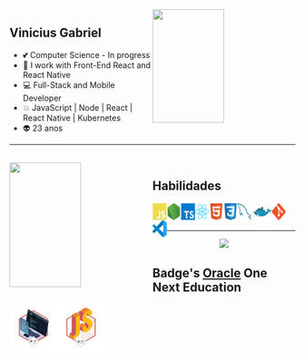 
<img align="right" width="50%" height="200em" src="https://github-readme-stats.vercel.app/api?username=VGabrielcastro&theme=dracula&show_icons=true" >

## Vinicius Gabriel

- :two_hearts: Computer Science - In progress
- :star2: I work with Front-End React and React Native
- :computer: Full-Stack and Mobile Developer
- :boom: JavaScript | Node | React | React Native | Kubernetes 
- :alien: 23 anos

<hr>
<br>


<img width="50%" align="left" height="220em" src="https://github-readme-stats.vercel.app/api/top-langs/?username=VGabrielCastro&layout=compact&theme=dracula&langs_count=8&show_icons=true"/>

## Habilidades

  <img align="left" height="30" width="25" src="https://raw.githubusercontent.com/devicons/devicon/master/icons/javascript/javascript-plain.svg">
  <img align="left" height="30" width="25" src="https://raw.githubusercontent.com/devicons/devicon/master/icons/nodejs/nodejs-original.svg">
  <img align="left" height="30" width="25" src="https://raw.githubusercontent.com/devicons/devicon/master/icons/typescript/typescript-plain.svg">
  <img align="left" height="30" width="25" src="https://raw.githubusercontent.com/devicons/devicon/master/icons/react/react-original.svg">
  <img align="left" height="30" width="25" src="https://raw.githubusercontent.com/devicons/devicon/master/icons/html5/html5-original.svg">
  <img align="left" height="30" width="25" src="https://raw.githubusercontent.com/devicons/devicon/master/icons/css3/css3-original.svg">
  <img align="left" height="30" width="25" src="https://raw.githubusercontent.com/devicons/devicon/master/icons/mysql/mysql-original.svg">
  <img align="left" height="30" width="35" src="https://raw.githubusercontent.com/devicons/devicon/master/icons/docker/docker-original.svg">
  <img align="left" height="30" width="25" src="https://raw.githubusercontent.com/devicons/devicon/master/icons/git/git-original.svg">
  <img align="left" height="30" width="25" src="https://raw.githubusercontent.com/devicons/devicon/master/icons/vscode/vscode-original.svg">


<br>
<br>  
<hr>

<div style="display:flex;align-items:center;justify-content:center;">
<a href="https://www.linkedin.com/in/vgabriel-castro/" target="_blank"><img src="https://img.shields.io/badge/-LinkedIn-%230077B5?style=for-the-badge&logo=linkedin&logoColor=white" target="_blank"></a> 
</div>

 ## Badge's [Oracle](oracle.com/br/one) One Next Education
  <img align="left" src=img/badge_one.png width="84">
  <img align="left" src=img/badge_js.png width="84">
